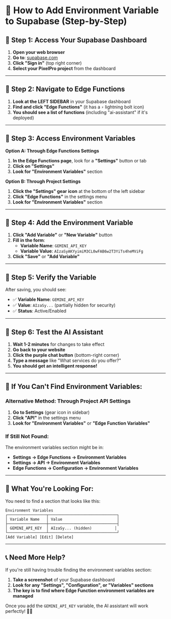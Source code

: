 # 🔧 How to Add Environment Variable to Supabase (Step-by-Step)

## 📍 **Step 1: Access Your Supabase Dashboard**

1. **Open your web browser**
2. **Go to**: [supabase.com](https://supabase.com)
3. **Click "Sign in"** (top right corner)
4. **Select your PixelPro project** from the dashboard

---

## 📍 **Step 2: Navigate to Edge Functions**

1. **Look at the LEFT SIDEBAR** in your Supabase dashboard
2. **Find and click "Edge Functions"** (it has a `⚡` lightning bolt icon)
3. **You should see a list of functions** (including "ai-assistant" if it's deployed)

---

## 📍 **Step 3: Access Environment Variables**

**Option A: Through Edge Functions Settings**
1. **In the Edge Functions page**, look for a **"Settings"** button or tab
2. **Click on "Settings"**
3. **Look for "Environment Variables"** section

**Option B: Through Project Settings**
1. **Click the "Settings" gear icon** at the bottom of the left sidebar
2. **Click "Edge Functions"** in the settings menu
3. **Look for "Environment Variables"** section

---

## 📍 **Step 4: Add the Environment Variable**

1. **Click "Add Variable"** or **"New Variable"** button
2. **Fill in the form**:
   - **Variable Name**: `GEMINI_API_KEY`
   - **Variable Value**: `AIzaSyAKYyimiM3CL0wFAB6w2T3YiTs4heMViFg`
3. **Click "Save"** or **"Add Variable"**

---

## 📍 **Step 5: Verify the Variable**

After saving, you should see:
- ✅ **Variable Name**: `GEMINI_API_KEY`
- ✅ **Value**: `AIzaSy...` (partially hidden for security)
- ✅ **Status**: Active/Enabled

---

## 📍 **Step 6: Test the AI Assistant**

1. **Wait 1-2 minutes** for changes to take effect
2. **Go back to your website**
3. **Click the purple chat button** (bottom-right corner)
4. **Type a message** like "What services do you offer?"
5. **You should get an intelligent response!**

---

## 🚨 **If You Can't Find Environment Variables:**

### **Alternative Method: Through Project API Settings**

1. **Go to Settings** (gear icon in sidebar)
2. **Click "API"** in the settings menu
3. **Look for "Environment Variables"** or **"Edge Function Variables"**

### **If Still Not Found:**

The environment variables section might be in:
- **Settings → Edge Functions → Environment Variables**
- **Settings → API → Environment Variables**
- **Edge Functions → Configuration → Environment Variables**

---

## 🎯 **What You're Looking For:**

You need to find a section that looks like this:

```
Environment Variables
┌─────────────────┬──────────────────────────────┐
│ Variable Name   │ Value                        │
├─────────────────┼──────────────────────────────┤
│ GEMINI_API_KEY  │ AIzaSy... (hidden)          │
└─────────────────┴──────────────────────────────┘
[Add Variable] [Edit] [Delete]
```

---

## 📞 **Need More Help?**

If you're still having trouble finding the environment variables section:

1. **Take a screenshot** of your Supabase dashboard
2. **Look for any "Settings", "Configuration", or "Variables" sections**
3. **The key is to find where Edge Function environment variables are managed**

Once you add the `GEMINI_API_KEY` variable, the AI assistant will work perfectly! 🤖✨